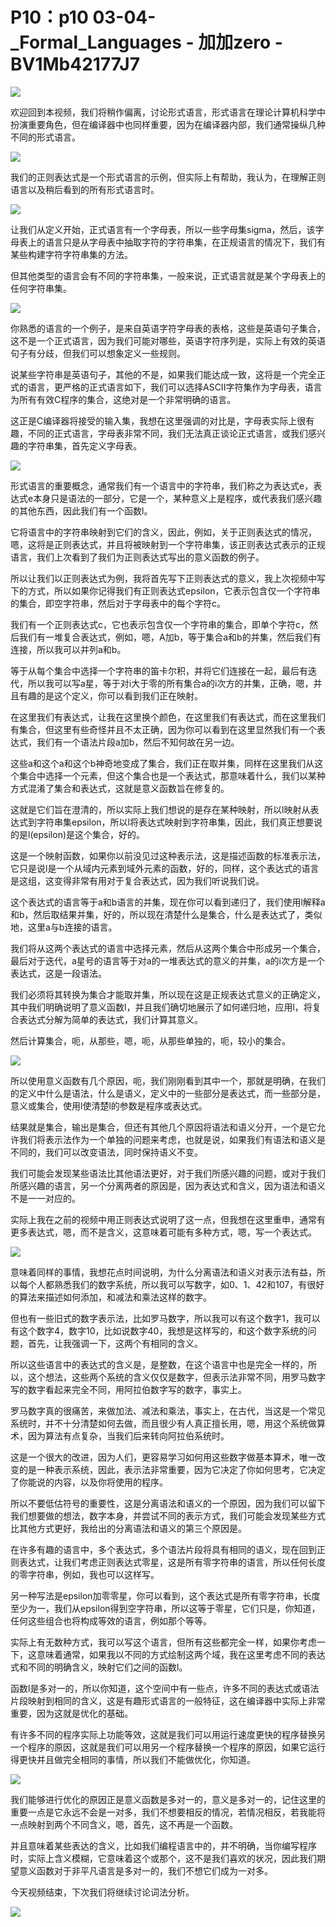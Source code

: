 # P10：p10 03-04-_Formal_Languages - 加加zero - BV1Mb42177J7

![](img/0947a3dfdbc506d99738775da4b76de5_0.png)

欢迎回到本视频，我们将稍作偏离，讨论形式语言，形式语言在理论计算机科学中扮演重要角色，但在编译器中也同样重要，因为在编译器内部，我们通常操纵几种不同的形式语言。



![](img/0947a3dfdbc506d99738775da4b76de5_2.png)

我们的正则表达式是一个形式语言的示例，但实际上有帮助，我认为，在理解正则语言以及稍后看到的所有形式语言时。



![](img/0947a3dfdbc506d99738775da4b76de5_4.png)

让我们从定义开始，正式语言有一个字母表，所以一些字母集sigma，然后，该字母表上的语言只是从字母表中抽取字符的字符串集，在正规语言的情况下，我们有某些构建字符字符串集的方法。

但其他类型的语言会有不同的字符串集，一般来说，正式语言就是某个字母表上的任何字符串集。

![](img/0947a3dfdbc506d99738775da4b76de5_6.png)

你熟悉的语言的一个例子，是来自英语字符字母表的表格，这些是英语句子集合，这不是一个正式语言，因为我们可能对哪些，英语字符序列是，实际上有效的英语句子有分歧，但我们可以想象定义一些规则。

说某些字符串是英语句子，其他的不是，如果我们能达成一致，这将是一个完全正式的语言，更严格的正式语言如下，我们可以选择ASCII字符集作为字母表，语言为所有有效C程序的集合，这绝对是一个非常明确的语言。

这正是C编译器将接受的输入集，我想在这里强调的对比是，字母表实际上很有趣，不同的正式语言，字母表非常不同，我们无法真正谈论正式语言，或我们感兴趣的字符串集，首先定义字母表。



![](img/0947a3dfdbc506d99738775da4b76de5_8.png)

形式语言的重要概念，通常我们有一个语言中的字符串，我们称之为表达式e，表达式e本身只是语法的一部分，它是一个，某种意义上是程序，或代表我们感兴趣的其他东西，因此我们有一个函数l。

它将语言中的字符串映射到它们的含义，因此，例如，关于正则表达式的情况，嗯，这将是正则表达式，并且将被映射到一个字符串集，该正则表达式表示的正规语言，我们上次看到了我们为正则表达式写出的意义函数的例子。

所以让我们以正则表达式为例，我将首先写下正则表达式的意义，我上次视频中写下的方式，所以如果你记得我们有正则表达式epsilon，它表示包含仅一个字符串的集合，即空字符串，然后对于字母表中的每个字符c。

我们有一个正则表达式c，它也表示包含仅一个字符串的集合，即单个字符c，然后我们有一堆复合表达式，例如，嗯，A加b，等于集合a和b的并集，然后我们有连接，所以我可以并列a和b。

等于从每个集合中选择一个字符串的笛卡尔积，并将它们连接在一起，最后有迭代，所以我可以写a星，等于对i大于零的所有集合a的i次方的并集，正确，嗯，并且有趣的是这个定义，你可以看到我们正在映射。

在这里我们有表达式，让我在这里换个颜色，在这里我们有表达式，而在这里我们有集合，但这里有些奇怪并且不太正确，因为你可以看到在这里显然我们有一个表达式，我们有一个语法片段a加b，然后不知何故在另一边。

这些a和这个a和这个b神奇地变成了集合，我们正在取并集，同样在这里我们从这个集合中选择一个元素，但这个集合也是一个表达式，那意味着什么，我们以某种方式混淆了集合和表达式，这就是意义函数旨在修复的。

这就是它们旨在澄清的，所以实际上我们想说的是存在某种映射，所以l映射从表达式到字符串集epsilon，所以l将表达式映射到字符串集，因此，我们真正想要说的是l(epsilon)是这个集合，好的。

这是一个映射函数，如果你以前没见过这种表示法，这是描述函数的标准表示法，它只是说l是一个从域内元素到域外元素的函数，好的，同样，这个表达式的语言是这组，这变得非常有用对于复合表达式，因为我们听说我们说。

这个表达式的语言等于a和b语言的并集，现在你可以看到递归了，我们使用l解释a和b，然后取结果并集，好的，所以现在清楚什么是集合，什么是表达式了，类似地，这里a与b连接的语言。

我们将从这两个表达式的语言中选择元素，然后从这两个集合中形成另一个集合，最后对于迭代，a星号的语言等于对a的一堆表达式的意义的并集，a的i次方是一个表达式，这是一段语法。

我们必须将其转换为集合才能取并集，所以现在这是正规表达式意义的正确定义，其中我们明确说明了意义函数l，并且我们确切地展示了如何递归地，应用l，将复合表达式分解为简单的表达式，我们计算其意义。

然后计算集合，呃，从那些，嗯，呃，从那些单独的，呃，较小的集合。

![](img/0947a3dfdbc506d99738775da4b76de5_10.png)

所以使用意义函数有几个原因，呃，我们刚刚看到其中一个，那就是明确，在我们的定义中什么是语法，什么是语义，定义中的一些部分是表达式，而一些部分是，意义或集合，使用l使清楚l的参数是程序或表达式。

结果就是集合，输出是集合，但还有其他几个原因将语法和语义分开，一个是它允许我们将表示法作为一个单独的问题来考虑，也就是说，如果我们有语法和语义是不同的，我们可以改变语法，同时保持语义不变。

我们可能会发现某些语法比其他语法更好，对于我们所感兴趣的问题，或对于我们所感兴趣的语言，另一个分离两者的原因是，因为表达式和含义，因为语法和语义不是一一对应的。

实际上我在之前的视频中用正则表达式说明了这一点，但我想在这里重申，通常有更多表达式，嗯，而不是含义，这意味着可能有多种方式，嗯，写一个表达式。



![](img/0947a3dfdbc506d99738775da4b76de5_12.png)

意味着同样的事情，我想花点时间说明，为什么分离语法和语义对表示法有益，所以每个人都熟悉我们的数字系统，所以我可以写数字，如0、1、42和107，有很好的算法来描述如何添加，和减法和乘法这样的数字。

但也有一些旧式的数字表示法，比如罗马数字，所以我可以有这个数字1，我可以有这个数字4，数字10，比如说数字40，我想是这样写的，和这个数字系统的问题，首先，让我强调一下，这两个有相同的含义。

所以这些语言中的表达式的含义是，是整数，在这个语言中也是完全一样的，所以，这个想法，这些两个系统的含义仅仅是数字，但表示法非常不同，用罗马数字写的数字看起来完全不同，用阿拉伯数字写的数字，事实上。

罗马数字真的很痛苦，来做加法、减法和乘法，事实上，在古代，当这是一个常见系统时，并不十分清楚如何去做，而且很少有人真正擅长用，嗯，用这个系统做算术，因为算法有点复杂，当我们后来转向阿拉伯系统时。

这是一个很大的改进，因为人们，更容易学习如何用这些数字做基本算术，唯一改变的是一种表示系统，因此，表示法非常重要，因为它决定了你如何思考，它决定了你能说的内容，以及你将使用的程序。

所以不要低估符号的重要性，这是分离语法和语义的一个原因，因为我们可以留下我们想要做的想法，数字本身，并尝试不同的表示方式，我们可能会发现某些方式比其他方式更好，我给出的分离语法和语义的第三个原因是。

在许多有趣的语言中，多个表达式，多个语法片段将具有相同的语义，现在回到正则表达式，让我们考虑正则表达式零星，这是所有零字符串的语言，所以任何长度的零字符串，例如，我也可以这样写。

另一种写法是epsilon加零零星，你可以看到，这个表达式是所有零字符串，长度至少为一，我们从epsilon得到空字符串，所以这等于零星，它们只是，你知道，任何这些组合也将构成等效的语言，例如那个等等。

实际上有无数种方式，我可以写这个语言，但所有这些都完全一样，如果你考虑一下，这意味着通常，如果我以不同的方式绘制这两个域，我在这里考虑不同的表达式和不同的明确含义，映射它们之间的函数l。

函数l是多对一的，所以你知道，这个空间中有一些点，许多不同的表达式或语法片段映射到相同的含义，这是有趣形式语言的一般特征，这在编译器中实际上非常重要，因为这就是优化的基础。

有许多不同的程序实际上功能等效，这就是我们可以用运行速度更快的程序替换另一个程序的原因，这就是我们可以用另一个程序替换一个程序的原因，如果它运行得更快并且做完全相同的事情，所以我们不能做优化，你知道。



![](img/0947a3dfdbc506d99738775da4b76de5_14.png)

我们能够进行优化的原因正是意义函数是多对一的，意义是多对一的，记住这里的重要一点是它永远不会是一对多，我们不想要相反的情况，若情况相反，若我能将一点映射到两个不同含义，嗯，首先，这不再是一个函数。

并且意味着某些表达的含义，比如我们编程语言中的，并不明确，当你编写程序时，实际上含义模糊，它意味着这个或那个，这不是我们喜欢的状况，因此我们期望意义函数对于非平凡语言是多对一的，我们不想它们成为一对多。

今天视频结束，下次我们将继续讨论词法分析。

![](img/0947a3dfdbc506d99738775da4b76de5_16.png)